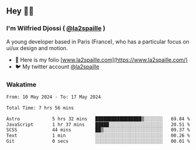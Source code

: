 ## Hey 👋🏾
### I'm Wilfried Djossi ( <a href="https://twitter.com/la2spaille/" target="_blank">@la2spaille</a> )
A young developer based in Paris (France), who has a particular focus on ui/ux design and motion.

- 🎨 Here is my folio [www.la2spaille.com](https://www.la2spaille.com/)
- 🐦 My twitter account [@la2spaille](https://twitter.com/la2spaille/)

### Wakatime
<!--START_SECTION:waka-->

```txt
From: 10 May 2024 - To: 17 May 2024

Total Time: 7 hrs 56 mins

Astro            5 hrs 32 mins   █████████████████▒░░░░░░░   69.84 %
JavaScript       1 hr 37 mins    █████░░░░░░░░░░░░░░░░░░░░   20.51 %
SCSS             44 mins         ██▒░░░░░░░░░░░░░░░░░░░░░░   09.37 %
Text             1 min           ░░░░░░░░░░░░░░░░░░░░░░░░░   00.26 %
Git              0 secs          ░░░░░░░░░░░░░░░░░░░░░░░░░   00.01 %
```

<!--END_SECTION:waka-->
<!--
**la2spaille/la2spaille** is a ✨ _special_ ✨ repository because its `README.md` (this file) appears on your GitHub profile.

Here are some ideas to get you started:

- 🔭 I’m currently working on ...
- 🌱 I’m currently learning ...
- 👯 I’m looking to collaborate on ...
- 🤔 I’m looking for help with ...
- 💬 Ask me about ...
- 📫 How to reach me: ...
- 😄 Pronouns: ...
- ⚡ Fun fact: ...
-->
